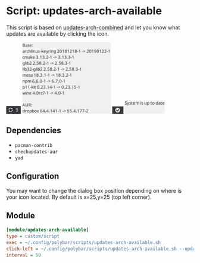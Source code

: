# Script: updates-arch-available

This script is based on [updates-arch-combined](https://github.com/x70b1/polybar-scripts/tree/master/polybar-scripts/updates-arch-combined)
and let you know what updates are available by clicking the icon.

![updates-arch-available](Screenshots/2.png)
![updates-arch-available](Screenshots/3.png)
![updates-arch-available](Screenshots/1.png) 
![updates-arch-available](Screenshots/4.png)

## Dependencies

* `pacman-contrib`
* `checkupdates-aur`
* `yad`

## Configuration

You may want to change the dialog box position depending on where is your icon located. By default is x=25,y=25 (top left corner).

## Module

```ini
[module/updates-arch-available]
type = custom/script
exec = ~/.config/polybar/scripts/updates-arch-available.sh
click-left = ~/.config/polybar/scripts/updates-arch-available.sh --updates
interval = 50
```

